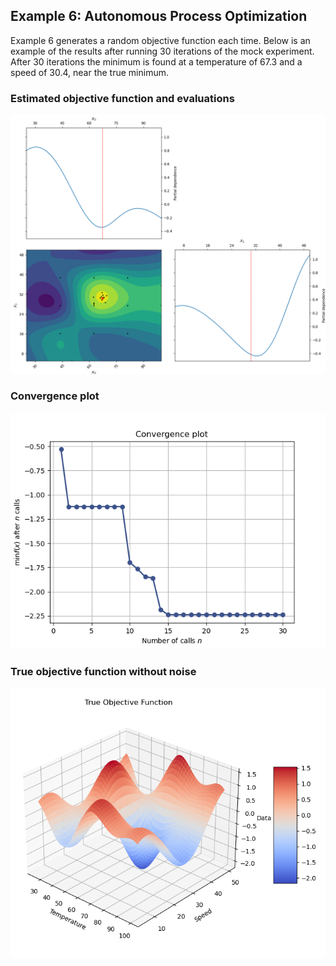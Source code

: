 ## Example 6: Autonomous Process Optimization

Example 6 generates a random objective function each time. Below is an example of the results after running 30 iterations of the mock experiment. After 30 iterations the minimum is found at a temperature of 67.3 and a speed of 30.4, near the true minimum.

### Estimated objective function and evaluations
![Estimated objective function](Figure_3.png)

### Convergence plot
![Convergence plot](Figure_2.png)

### True objective function without noise
![True objective function](Figure_1.png)
